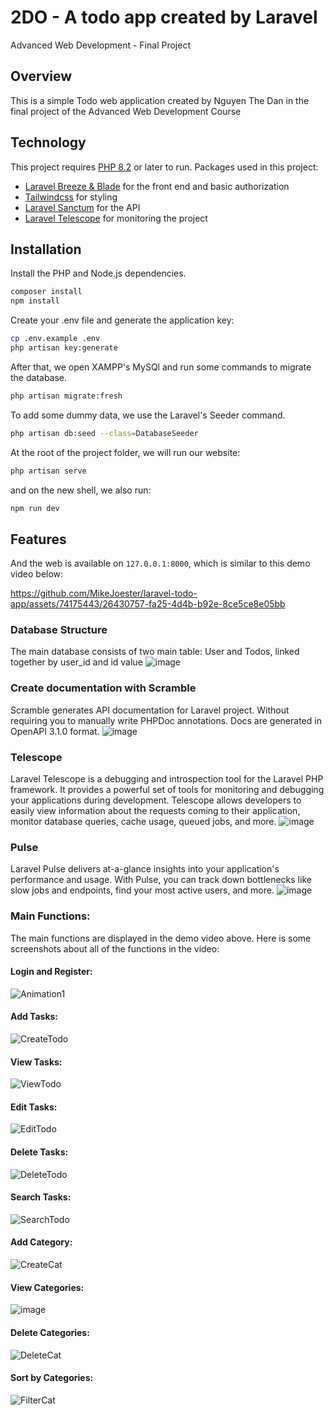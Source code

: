 # 2DO - A todo app created by Laravel
Advanced Web Development - Final Project

## Overview
This is a simple Todo web application created by Nguyen The Dan in the final project of the Advanced Web Development Course

## Technology
This project requires [PHP 8.2](https://windows.php.net/download#php-8.2) or later to run.
Packages used in this project:
- [Laravel Breeze & Blade](https://laravel.com/docs/10.x/starter-kits#breeze-and-blade) for the front end and basic authorization
- [Tailwindcss](https://tailwindcss.com/) for styling
- [Laravel Sanctum](https://laravel.com/docs/10.x/sanctum) for the API
- [Laravel Telescope](https://laravel.com/docs/10.x/telescope) for monitoring the project

## Installation

Install the PHP and Node.js dependencies.

```sh
composer install
npm install
```

Create your .env file and generate the application key:

```sh
cp .env.example .env
php artisan key:generate
```

After that, we open XAMPP's MySQl and run some commands to migrate the database.

```sh
php artisan migrate:fresh
```

To add some dummy data, we use the Laravel's Seeder command.

```sh
php artisan db:seed --class=DatabaseSeeder
```

At the root of the project folder, we will run our website:

```sh
php artisan serve
```

and on the new shell, we also run:
```sh
npm run dev
```
## Features
And the web is available on `127.0.0.1:8000`, which is similar to this demo video below:

https://github.com/MikeJoester/laravel-todo-app/assets/74175443/26430757-fa25-4d4b-b92e-8ce5ce8e05bb


### Database Structure
The main database consists of two main table: User and Todos, linked together by user_id and id value
![image](https://github.com/MikeJoester/laravel-todo-app/assets/74175443/99e13518-3a43-4bd6-b5bf-64f6b9cc2868)

### Create documentation with Scramble
Scramble generates API documentation for Laravel project. Without requiring you to manually write PHPDoc annotations. Docs are generated in OpenAPI 3.1.0 format.
![image](https://github.com/MikeJoester/laravel-todo-app/assets/74175443/93205a53-e196-4021-9c18-7c34ca7b060b)

### Telescope
Laravel Telescope is a debugging and introspection tool for the Laravel PHP framework. It provides a powerful set of tools for monitoring and debugging your applications during development. Telescope allows developers to easily view information about the requests coming to their application, monitor database queries, cache usage, queued jobs, and more.
![image](https://github.com/MikeJoester/laravel-todo-app/assets/74175443/32da95ae-0265-4317-8743-d43701a1c638)


### Pulse
Laravel Pulse delivers at-a-glance insights into your application's performance and usage. With Pulse, you can track down bottlenecks like slow jobs and endpoints, find your most active users, and more.
![image](https://github.com/MikeJoester/laravel-todo-app/assets/74175443/47962ab6-a5d1-4302-baa0-55654ae3b84d)

### Main Functions:
The main functions are displayed in the demo video above. Here is some screenshots about all of the functions in the video:
#### Login and Register:
![Animation1](https://github.com/MikeJoester/laravel-todo-app/assets/74175443/612e0270-25bd-4745-aea2-a541676f1726)

#### Add Tasks:
![CreateTodo](https://github.com/MikeJoester/laravel-todo-app/assets/74175443/2dace0c2-51f0-4788-8ef0-b61fe39e464c)

#### View Tasks:
![ViewTodo](https://github.com/MikeJoester/laravel-todo-app/assets/74175443/243c513f-4886-4eb7-8a52-9f87f38de84e)

#### Edit Tasks:
![EditTodo](https://github.com/MikeJoester/laravel-todo-app/assets/74175443/9b2b124d-6e81-4037-bee0-970fad4fd658)

#### Delete Tasks:
![DeleteTodo](https://github.com/MikeJoester/laravel-todo-app/assets/74175443/08d6d69f-2494-4542-a89e-7212ef1c6c9a)

#### Search Tasks:
![SearchTodo](https://github.com/MikeJoester/laravel-todo-app/assets/74175443/c4afdd08-9c45-4134-bf9c-53b1d63823d1)

#### Add Category:
![CreateCat](https://github.com/MikeJoester/laravel-todo-app/assets/74175443/38371b3a-64fb-45f3-9fa7-bf8587919a8b)

#### View Categories:
![image](https://github.com/MikeJoester/laravel-todo-app/assets/74175443/443fdfa2-d984-4f5b-9cd7-35b89674b12a)

#### Delete Categories:
![DeleteCat](https://github.com/MikeJoester/laravel-todo-app/assets/74175443/ee01e57a-54aa-4f32-a147-f135fe637050)

#### Sort by Categories:
![FilterCat](https://github.com/MikeJoester/laravel-todo-app/assets/74175443/4d9ab400-fdba-45d6-8711-18e17b672c41)

